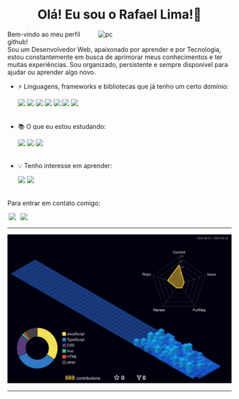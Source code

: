 <h1 align="center"> Olá! Eu sou o Rafael Lima!👋 </h1>

<img src="https://user-images.githubusercontent.com/87456011/214689477-57dfc8d7-c470-4735-b9ff-5526802ce5f1.png" width="300px" min-width="300px" max-width="300px" align="right" alt="pc">

<p align="left"> 
Bem-vindo ao meu perfil github!</br>Sou um Desenvolvedor Web, apaixonado por aprender e por Tecnologia, estou constantemente em busca de aprimorar meus conhecimentos e ter muitas experiências. Sou organizado, persistente e sempre disponível para ajudar ou aprender algo novo. 
</p>

- :zap: Linguagens, frameworks e bibliotecas que já tenho um certo domínio:
  
  <a href="#" target="_blank"><img src="https://img.shields.io/badge/JavaScript-F7DF1E?style=for-the-badge&logo=javascript&logoColor=black" target="_blank"></a>
  <a href="#" target="_blank"><img src="https://img.shields.io/badge/Angular-DD0031?style=for-the-badge&logo=angular&logoColor=white" target="_blank"></a>
  <a href="#" target="_blank"><img src="https://img.shields.io/badge/HTML5-E34F26?style=for-the-badge&logo=html5&logoColor=white" target="_blank"></a>
  <a href="#" target="_blank"><img src="https://img.shields.io/badge/CSS3-1572B6?style=for-the-badge&logo=css3&logoColor=white" target="_blank"></a>
  <a href="#" target="_blank"><img src="https://img.shields.io/badge/TypeScript-007ACC?style=for-the-badge&logo=typescript&logoColor=white" target="_blank"></a> 
  <a href="#" target="_blank"><img src="https://img.shields.io/badge/Node.js-43853D?style=for-the-badge&logo=node.js&logoColor=white" target="_blank"></a>
  <a href="#" target="_blank"><img src="https://img.shields.io/badge/Sass-CC6699?style=for-the-badge&logo=sass&logoColor=white" target="_blank"></a> 
  ######
- :books: O que eu estou estudando:
  
  <a href="#" target="_blank"><img src="https://img.shields.io/badge/MySQL-00000F?style=for-the-badge&logo=mysql&logoColor=white" target="_blank"></a> 
  <a href="#" target="_blank"><img src="https://img.shields.io/badge/Vue.js-35495E?style=for-the-badge&logo=vue.js&logoColor=4FC08D" target="_blank"></a> 
  <a href="#" target="_blank"><img src="https://img.shields.io/badge/React-20232A?style=for-the-badge&logo=react&logoColor=61DAFB" target="_blank"></a>

  ######
- 💡 Tenho interesse em aprender:
  
  <a href="#" target="_blank"><img src="https://img.shields.io/badge/.NET-5C2D91?style=for-the-badge&logo=.net&logoColor=white" target="_blank"></a>
  <a href="#" target="_blank"><img src="https://img.shields.io/badge/Go-00ADD8?style=for-the-badge&logo=go&logoColor=white" target="_blank"></a>
  ######


<p align="left" >
  Para entrar em contato comigo: 
</p>
  
<a href="https://www.linkedin.com/in/rafael-lima-c/" alt="Linkedin">
<img width="90" hspace="3" src="https://img.shields.io/badge/-Linkedin-0e76a8?style=flat-square&logo=Linkedin&logoColor=white&link=LINK-DO-SEU-LINKEDIN" /></a>

<a href="https://wa.me/5513997093303" alt="WhatsApp">
<img hspace="3" width="110" src="https://img.shields.io/badge/-WhatsApp-25d366?style=flat-square&labelColor=25d366&logo=whatsapp&logoColor=white&link=API-DO-SEU-WHATSAPP"/></a>

---

![](./profile-3d-contrib/profile-night-view.svg)

---
